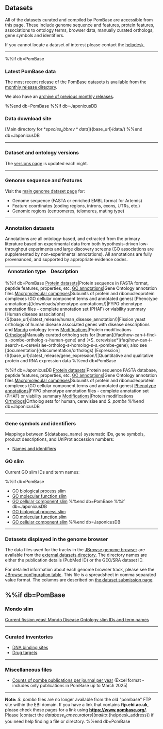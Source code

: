 ## Datasets

All of the datasets curated and compiled by PomBase are accessible from this page.
These include genome sequence and features, protein features,
associations to ontology terms, browser data, manually curated
orthologs, gene symbols and identifiers.

If you cannot locate a dataset of interest please contact the
[helpdesk](mailto:${helpdesk_address}).

-------

%%if db=PomBase
### Latest PomBase data
The most recent release of the PomBase datasets is available from the
[monthly release directory](${base_url}/latest_release).

We also have an [archive of previous monthly releases](${base_url}/monthly_releases/).

%%end db=PomBase
%%if db=JaponicusDB
### Data download site
[Main directory for *${species_abbrev}* data](${base_url}/data/)
%%end db=JaponicusDB


-------

### Dataset and ontology versions

The [versions page](/internal-details) is updated each night.

-------

### Genome sequence and features

Visit the [main genome dataset page](/downloads/genome-datasets) for:

-  Genome sequence (FASTA or enriched EMBL format for Artemis)
-  Feature coordinates (coding regions, introns, exons, UTRs, etc.)
-  Genomic regions (centromeres, telomeres, mating type)

-------

### Annotation datasets ###

Annotations are all ontology-based, and extracted from the primary
literature based on experimental data from both hypothesis-driven
low-throughput experiments and large discovery screens (GO
associations are supplemented by non-experimental annotations).  All
annotations are fully provenanced, and supported by appropriate
evidence codes.

Annotation type|Description
---------------|-----------
%%if db=PomBase
[Protein datasets](/downloads/protein-datasets)|Protein sequence in FASTA format, peptide features, properties, etc.
[GO annotations](/downloads/go-annotations/)|Gene Ontology annotation files
[Macromolecular complexes](${base_url}/latest_release/macromolecular_complexes/)|Subunits of protein and ribonucleoprotein complexes (GO cellular component terms and annotated genes)
[Phenotype annotations](/downloads/phenotype-annotations/)|FYPO phenotype annotation files - complete annotation set (PHAF) or viability summary
[Human disease associations](${base_url}/latest_release/human_disease_annotation/)|Fission yeast orthologs of human disease associated genes with disease descriptions and [Mondo](https://mondo.monarchinitiative.org/) ontology terms
[Modifications](/downloads/modifications)|Protein modifications
[Orthologs](${base_url}/latest_release/curated_orthologs/)|Manually curated ortholog sets for [human](/faq/how-can-i-find-s.-pombe-ortholog-s-human-gene) and [*S. cerevisiae*](faq/how-can-i-search-s.-cerevisiae-ortholog-s-homolog-s-s.-pombe-gene); also see [documentation](/documentation/orthologs) 
[Expression](${base_url}/latest_release/gene_expression/)|Quantitative and qualitative protein and RNA expression data
%%end db=PomBase

%%if db=JaponicusDB
[Protein datasets](/downloads/protein-datasets)|Protein sequence FASTA database, peptide features, properties, etc.
[GO annotations](/downloads/go-annotations)|Gene Ontology annotation files
[Macromolecular complexes](/data/annotations/Gene_ontology/GO_complexes/)|Subunits of protein and ribonucleoprotein complexes (GO cellular component terms and annotated genes)
[Phenotype annotations](/downloads/phenotype-annotations)|FYPO phenotype annotation files - complete annotation set (PHAF) or viability summary
[Modifications](/downloads/modifications)|Protein modifications
[Orthologs](/data/orthologs/)|Ortholog sets for human, cerevisiae and *S. pombe*
%%end db=JaponicusDB

-------

### Gene symbols and identifiers

Mappings between ${database_name} systematic IDs, gene symbols, product
descriptions, and UniProt accession numbers:

  - [Names and identifiers](downloads/names-and-identifiers)

### GO slim

Current GO slim IDs and term names:

%%if db=PomBase
 - [GO biological process slim](${base_url}/latest_release/gene_ontology/bp_go_slim_terms.tsv)
 - [GO molecular function slim](${base_url}/latest_release/gene_ontology/mf_go_slim_terms.tsv)
 - [GO cellular component slim](${base_url}/latest_release/gene_ontology/cc_go_slim_terms.tsv)
%%end db=PomBase
%%if db=JaponicusDB
 - [GO biological process slim](${base_url}/data/releases/latest/misc/bp_goslim_${species}_ids_and_names.tsv)
 - [GO molecular function slim](${base_url}/data/releases/latest/misc/mf_goslim_${species}_ids_and_names.tsv)
 - [GO cellular component slim](${base_url}/data/releases/latest/misc/cc_goslim_${species}_ids_and_names.tsv)
%%end db=JaponicusDB

-------

### Datasets displayed in the genome browser

The data files used for the tracks in the [JBrowse genome browser](/documentation/JBrowse_quick_start)
are available from the [external datasets directory](${base_url}/data/external_datasets/).
The directory names are either the publication details (PubMed ID) or the
GEO/SRA dataset ID.

For detailed information about each genome browser track, please see the
[JBrowse configuration table](https://github.com/pombase/pombase-config/raw/master/website/jbrowse_track_metadata.csv).
This file is a spreadsheet in comma separated value format.  The
columns are described on [the dataset submission page](/documentation/data-submission-form-for-HTP-sequence-linked-data).


%%if db=PomBase
-------

### Mondo slim
[Current fission yeast Mondo Disease Ontology slim IDs and term names](${base_url}/latest_release/human_disease_annotation/pombe_mondo_disease_slim_terms.tsv)

-------

### Curated inventories

-   [DNA binding sites](/browse-curation/dna-binding-sites.md)
-   [Drug targets](/browse-curation/drugs-known-pombe-targets.md)


-------

### Miscellaneous files

 - [Counts of pombe publications per journal per year](https://www.pombase.org/data/documents/journal_count_with_year.xlsx)
   (Excel format - includes only publications in PomBase up to March 2025) 

-------
  **Note:** *S. pombe* files are no longer available from the old
  "pombase" FTP site within the EBI domain. If you have a link that
  contains **ftp.ebi.ac.uk**, please check these pages for a link
  using **https://www.pombase.org/**. Please [contact the ${database_name}
  curators](mailto:${helpdesk_address}) if you need help finding a
  file or directory.
%%end db=PomBase

